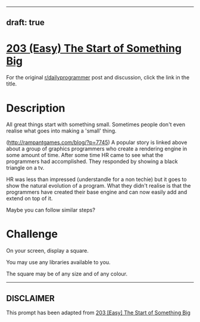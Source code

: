 ---
draft: true
----

# [203 (Easy) The Start of Something Big](https://www.reddit.com/r/dailyprogrammer/comments/2ww3pl/2015223_challenge_203_easy_the_start_of_something/)

For the original [r/dailyprogrammer](https://www.reddit.com/r/dailyprogrammer/) post and discussion, click the link in the title.

# Description
All great things start with something small. Sometimes people don't even realise what goes into making a 'small' thing.

(http://rampantgames.com/blog/?p=7745)
A popular story is linked above about a group of graphics programmers who create a rendering engine in some amount of time. After some time HR came to see what the programmers had accomplished. They responded by showing a black triangle on a tv.

HR was less than impressed (understandle for a non techie) but it goes to show the natural evolution of a program. What they didn't realise is that the programmers have created their base engine and can now easily add and extend on top of it.

Maybe you can follow similar steps?

# Challenge
On your screen, display a square.

You may use any libraries available to you.

The square may be of any size and of any colour.


----
## **DISCLAIMER**
This prompt has been adapted from [203 [Easy] The Start of Something Big](https://www.reddit.com/r/dailyprogrammer/comments/2ww3pl/2015223_challenge_203_easy_the_start_of_something/
)
